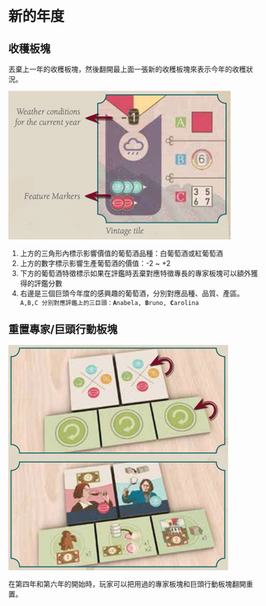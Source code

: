 # 新的年度

## 收穫板塊

丟棄上一年的收穫板塊，然後翻開最上面一張新的收穫板塊來表示今年的收穫狀況。

![收穫板塊](<../.gitbook/assets/image (1).png>)

1. 上方的三角形內標示影響價值的葡萄酒品種：白葡萄酒或紅葡萄酒
2. 上方的數字標示影響生產葡萄酒的價值：-2 \~ +2
3. 下方的葡萄酒特徵標示如果在評鑑時丟棄對應特徵專長的專家板塊可以額外獲得的評鑑分數
4. 右邊是三個巨頭今年度的感興趣的葡萄酒，分別對應品種、品質、產區。`A,B,C 分別對應評鑑上的三巨頭：`**`A`**`nabela, `**`B`**`runo, `**`C`**`arolina`

## 重置專家/巨頭行動板塊

![](<../.gitbook/assets/image (2).png>)

在第四年和第六年的開始時，玩家可以把用過的專家板塊和巨頭行動板塊翻開重置。
